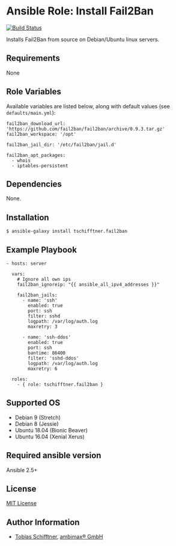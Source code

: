 # Ansible Role: Install Fail2Ban

[![Build Status](https://travis-ci.org/tschifftner/ansible-role-fail2ban.svg?branch=master)](https://travis-ci.org/tschifftner/ansible-role-fail2ban)

Installs Fail2Ban from source on Debian/Ubuntu linux servers.

## Requirements

None

## Role Variables

Available variables are listed below, along with default values (see `defaults/main.yml`):

```
fail2ban_download_url: 'https://github.com/fail2ban/fail2ban/archive/0.9.3.tar.gz'
fail2ban_workspace: '/opt'

fail2ban_jail_dir: '/etc/fail2ban/jail.d'

fail2ban_apt_packages:
  - whois
  - iptables-persistent
```

## Dependencies

None.

## Installation

```
$ ansible-galaxy install tschifftner.fail2ban
```

## Example Playbook

    - hosts: server
    
      vars:
        # Ignore all own ips
        fail2ban_ignoreip: "{{ ansible_all_ipv4_addresses }}"
          
        fail2ban_jails:
          - name: 'ssh'
            enabled: true
            port: ssh
            filter: sshd
            logpath: /var/log/auth.log
            maxretry: 3
        
          - name: 'ssh-ddos'
            enabled: true
            port: ssh
            bantime: 86400
            filter: 'sshd-ddos'
            logpath: /var/log/auth.log
            maxretry: 6

      roles:
        - { role: tschifftner.fail2ban }

## Supported OS

 - Debian 9 (Stretch)
 - Debian 8 (Jessie)
 - Ubuntu 18.04 (Bionic Beaver)
 - Ubuntu 16.04 (Xenial Xerus)
 
## Required ansible version

Ansible 2.5+

## License

[MIT License](http://choosealicense.com/licenses/mit/)

## Author Information

 - [Tobias Schifftner](https://twitter.com/tschifftner), [ambimax® GmbH](https://www.ambimax.de)